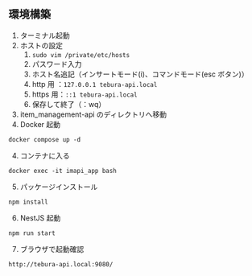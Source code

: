 ## 環境構築

1. ターミナル起動
2. ホストの設定
   1. `sudo vim /private/etc/hosts`
   2. パスワード入力
   3. ホスト名追記（インサートモード(i)、コマンドモード(esc ボタン)）
   4. http 用 ：`127.0.0.1 tebura-api.local`
   5. https 用：`::1 tebura-api.local`
   6. 保存して終了（：wq）
3. item_management-api のディレクトリへ移動
4. Docker 起動

```
docker compose up -d
```

4. コンテナに入る

```
docker exec -it imapi_app bash
```

5. パッケージインストール

```
npm install
```

6. NestJS 起動

```
npm run start
```

7. ブラウザで起動確認

```
http://tebura-api.local:9080/
```
